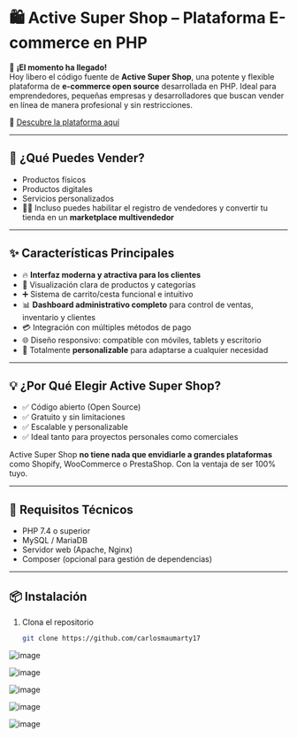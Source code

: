 # 🛍️ Active Super Shop – Plataforma E-commerce en PHP

🚀 **¡El momento ha llegado!**  
Hoy libero el código fuente de **Active Super Shop**, una potente y flexible plataforma de **e-commerce open source** desarrollada en PHP. Ideal para emprendedores, pequeñas empresas y desarrolladores que buscan vender en línea de manera profesional y sin restricciones.

🔗 [Descubre la plataforma aquí](https://anthoncode.com/plataforma-seven-e-commerce-de...)

---

## 🛒 ¿Qué Puedes Vender?

- Productos físicos
- Productos digitales
- Servicios personalizados
- 🧑‍💼 Incluso puedes habilitar el registro de vendedores y convertir tu tienda en un **marketplace multivendedor**

---

## ✨ Características Principales

- 🔥 **Interfaz moderna y atractiva para los clientes**
- 🛒 Visualización clara de productos y categorías
- ➕ Sistema de carrito/cesta funcional e intuitivo
- 📊 **Dashboard administrativo completo** para control de ventas, inventario y clientes
- 💳 Integración con múltiples métodos de pago
- 🌐 Diseño responsivo: compatible con móviles, tablets y escritorio
- 🔧 Totalmente **personalizable** para adaptarse a cualquier necesidad

---

## 💡 ¿Por Qué Elegir Active Super Shop?

- ✅ Código abierto (Open Source)
- ✅ Gratuito y sin limitaciones
- ✅ Escalable y personalizable
- ✅ Ideal tanto para proyectos personales como comerciales

Active Super Shop **no tiene nada que envidiarle a grandes plataformas** como Shopify, WooCommerce o PrestaShop. Con la ventaja de ser 100% tuyo.

---

## 🚧 Requisitos Técnicos

- PHP 7.4 o superior
- MySQL / MariaDB
- Servidor web (Apache, Nginx)
- Composer (opcional para gestión de dependencias)

---

## 📦 Instalación

1. Clona el repositorio  
   ```bash
   git clone https://github.com/carlosmaumarty17


![image](https://github.com/user-attachments/assets/01221ba4-1d2e-41af-9049-427c6e86e93d)

![image](https://github.com/user-attachments/assets/85e46754-f144-4942-bcf5-3a67c3594bfb)

![image](https://github.com/user-attachments/assets/d485b06b-5b2b-4655-9d2f-c7269cba1a04)

![image](https://github.com/user-attachments/assets/c0aa7e62-b598-4f8f-8db3-c6c5de29c5b8)

![image](https://github.com/user-attachments/assets/df7e7174-9ade-42ef-83a6-bdecfa19f28f)
